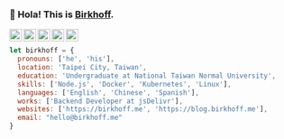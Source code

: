 ### 👋 Hola! This is [Birkhoff](https://birkhoff.me).

<a href="https://www.facebook.com/birkhoff.lee">
  <img align="left" alt="My Facebook" width="22px" src="https://cdn.jsdelivr.net/npm/simple-icons@v3/icons/facebook.svg" />
</a>
<a href="https://twitter.com/birkhofflee">
  <img align="left" alt="My Twitter" width="22px" src="https://cdn.jsdelivr.net/npm/simple-icons@v3/icons/twitter.svg" />
</a>
<a href="https://www.reddit.com/user/birkhofflee">
  <img align="left" alt="My Reddit" width="22px" src="https://cdn.jsdelivr.net/npm/simple-icons@v3/icons/reddit.svg" />
</a>
<a href="https://www.linkedin.com/in/birkhofflee">
  <img align="left" alt="My Linkedin" width="22px" src="https://cdn.jsdelivr.net/npm/simple-icons@v3/icons/linkedin.svg" />
</a>
<a href="https://t.me/birkh0ff">
  <img align="left" alt="My Telegram" width="22px" src="https://cdn.jsdelivr.net/npm/simple-icons@v3/icons/telegram.svg" />
</a>

<br />

```js
let birkhoff = {
  pronouns: ['he', 'his'],
  location: 'Taipei City, Taiwan',
  education: 'Undergraduate at National Taiwan Normal University',
  skills: ['Node.js', 'Docker', 'Kubernetes', 'Linux'],
  languages: ['English', 'Chinese', 'Spanish'],
  works: ['Backend Developer at jsDelivr'],
  websites: ['https://birkhoff.me', 'https://blog.birkhoff.me'],
  email: "hello@birkhoff.me"
}
```
